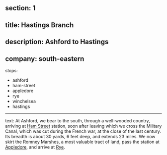 ﻿section: 1
----
title: Hastings Branch
----
description: Ashford to Hastings
----
company: south-eastern
----
stops:
- ashford
- ham-street
- appledore
- rye
- winchelsea
- hastings
----
text: At Ashford, we bear to the south, through a well-wooded country, arriving at [Ham Street](/stations/ham-street) station, soon after leaving which we cross the Military Canal, which was cut during the French war, at the close of the last century. Its breadth is about 30 yards, 6 feet deep, and extends 23 miles. We now skirt the Romney Marshes, a most valuable tract of land, pass the station at [Appledore](/stations/appledore), and arrive at [Rye](/stations/rye).
